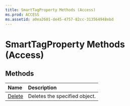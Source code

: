 ```yaml
---
title: SmartTagProperty Methods (Access)
ms.prod: ACCESS
ms.assetid: a0ea2601-de45-4757-82cc-313564948ebd
---
```



# SmartTagProperty Methods (Access)

## Methods



|**Name**|**Description**|
|:-----|:-----|
|[Delete](smarttagproperty-delete-method-access.md)|Deletes the specified object.|

